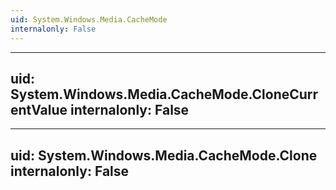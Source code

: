 ```yaml
---
uid: System.Windows.Media.CacheMode
internalonly: False
---
```


---
uid: System.Windows.Media.CacheMode.CloneCurrentValue
internalonly: False
---

---
uid: System.Windows.Media.CacheMode.Clone
internalonly: False
---
